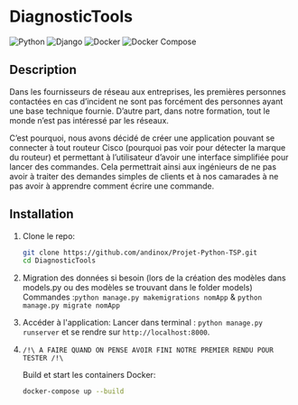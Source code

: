 # DiagnosticTools

![Python](https://img.shields.io/badge/Python-3.12.7-blue?style=flat-square&logo=python&logoColor=white)
![Django](https://img.shields.io/badge/Django-5.1.2-green?style=flat-square&logo=django&logoColor=white)
![Docker](https://img.shields.io/badge/Docker-27.3.1-blue?style=flat-square&logo=docker&logoColor=white)
![Docker Compose](https://img.shields.io/badge/Docker%20Compose-2.30.1-blue?style=flat-square&logo=docker&logoColor=white)

## Description

Dans les fournisseurs de réseau aux entreprises, les premières personnes contactées en cas d’incident ne sont pas forcément des personnes ayant une base technique fournie. D’autre part, dans notre formation, tout le monde n’est pas intéressé par les réseaux.

C’est pourquoi, nous avons décidé de créer une application pouvant se connecter à tout routeur Cisco (pourquoi pas voir pour détecter la marque du routeur) et permettant à l’utilisateur d’avoir une interface simplifiée pour lancer des commandes. Cela permettrait ainsi aux ingénieurs de ne pas avoir à traiter des demandes simples de clients et à nos camarades à ne pas avoir à apprendre comment écrire une commande.



## Installation

1. Clone le repo:
    ```sh
    git clone https://github.com/andinox/Projet-Python-TSP.git
    cd DiagnosticTools
    ```
2. Migration des données si besoin (lors de la création des modèles dans models.py ou des modèles se trouvant dans le folder models)
   Commandes :```python manage.py makemigrations nomApp``` & ```python manage.py migrate nomApp```
                 
3. Accéder à l'application:
     Lancer dans terminal : ```python manage.py runserver```
      et se rendre sur `http://localhost:8000`.    
4.
   `/!\ A FAIRE QUAND ON PENSE AVOIR FINI NOTRE PREMIER RENDU POUR TESTER /!\`

    Build et start les containers Docker:
    ```sh
    docker-compose up --build
    ```


